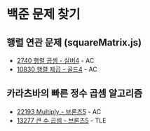# 백준 문제 찾기

## 행렬 연관 문제 (squareMatrix.js)

- [2740 행렬 곱셈 - 실버4](https://github.com/Seungwoo321/boj/tree/master/silver/2740) - AC
- [10830 행렬 제곱 - 골드4](https://github.com/Seungwoo321/boj/tree/master/gold/10830) - AC

## 카라츠바의 빠른 정수 곱셈 알고리즘

- [22193 Multiply - 브론즈5](https://www.acmicpc.net/problem/22193) - AC
- [13277 큰 수 곱셈 - 브론즈5](https://www.acmicpc.net/problem/13277) - TLE
